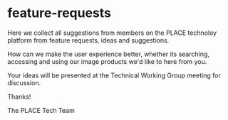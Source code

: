 # feature-requests
Here we collect all suggestions from members on the PLACE technoloy platform from feature requests, ideas and suggestions.

How can we make the user experience better, whether its searching, accessing and using our image products we'd like to here from you.

Your ideas will be presented at the Technical Working Group meeting for discussion.

Thanks!

The PLACE Tech Team
